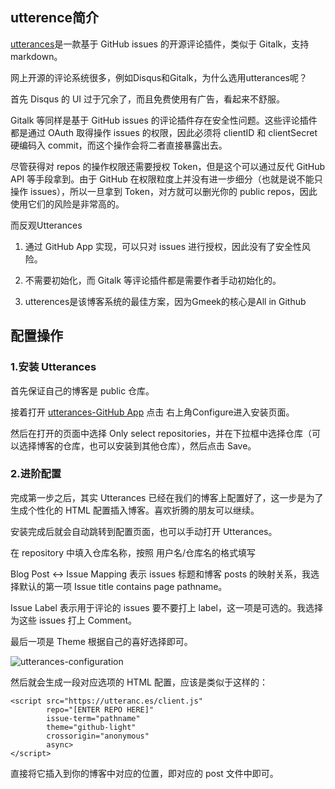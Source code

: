## utterence简介
[utterances](https://github.com/utterance/utterances)是一款基于 GitHub issues 的开源评论插件，类似于 Gitalk，支持 markdown。

网上开源的评论系统很多，例如Disqus和Gitalk，为什么选用utterances呢？

首先 Disqus 的 UI 过于冗余了，而且免费使用有广告，看起来不舒服。

Gitalk 等同样是基于 GitHub issues 的评论插件存在安全性问题。这些评论插件都是通过 OAuth 取得操作 issues 的权限，因此必须将 clientID 和 clientSecret 硬编码入 commit，而这个操作会将二者直接暴露出去。

尽管获得对 repos 的操作权限还需要授权 Token，但是这个可以通过反代 GitHub API 等手段拿到。由于 GitHub 在权限粒度上并没有进一步细分（也就是说不能只操作 issues），所以一旦拿到 Token，对方就可以删光你的 public repos，因此使用它们的风险是非常高的。

而反观Utterances 

1. 通过 GitHub App 实现，可以只对 issues 进行授权，因此没有了安全性风险。
   
2. 不需要初始化，而 Gitalk 等评论插件都是需要作者手动初始化的。
   
3. utterences是该博客系统的最佳方案，因为Gmeek的核心是All in Github

## 配置操作
### 1.安装 Utterances
首先保证自己的博客是 public 仓库。

接着打开 [utterances-GitHub App](https://github.com/apps/utterances) 点击 右上角Configure进入安装页面。

然后在打开的页面中选择 Only select repositories，并在下拉框中选择仓库（可以选择博客的仓库，也可以安装到其他仓库），然后点击 Save。

### 2.进阶配置
完成第一步之后，其实 Utterances 已经在我们的博客上配置好了，这一步是为了生成个性化的 HTML 配置插入博客。喜欢折腾的朋友可以继续。

安装完成后就会自动跳转到配置页面，也可以手动打开 Utterances。

在 repository 中填入仓库名称，按照 用户名/仓库名的格式填写

Blog Post ↔️ Issue Mapping 表示 issues 标题和博客 posts 的映射关系，我选择默认的第一项 Issue title contains page pathname。

Issue Label 表示用于评论的 issues 要不要打上 label，这一项是可选的。我选择为这些 issues 打上 Comment。

最后一项是 Theme 根据自己的喜好选择即可。

![utterances-configuration](https://imgbed.worhllo.us.kg/file/1733893960749_utterances-configuration.png)

然后就会生成一段对应选项的 HTML 配置，应该是类似于这样的：

```
<script src="https://utteranc.es/client.js"
        repo="[ENTER REPO HERE]"
        issue-term="pathname"
        theme="github-light"
        crossorigin="anonymous"
        async>
</script>

```
直接将它插入到你的博客中对应的位置，即对应的 post 文件中即可。

